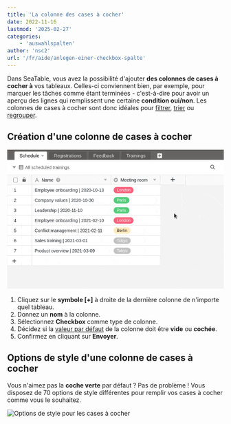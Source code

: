 ```yaml
---
title: 'La colonne des cases à cocher'
date: 2022-11-16
lastmod: '2025-02-27'
categories:
    - 'auswahlspalten'
author: 'nsc2'
url: '/fr/aide/anlegen-einer-checkbox-spalte'
---
```


Dans SeaTable, vous avez la possibilité d'ajouter **des colonnes de cases à cocher à** vos tableaux. Celles-ci conviennent bien, par exemple, pour marquer les tâches comme étant terminées - c'est-à-dire pour avoir un aperçu des lignes qui remplissent une certaine **condition oui/non**. Les colonnes de cases à cocher sont donc idéales pour [filtrer](https://seatable.io/fr/docs/ansichtsoptionen/filtern-von-eintraegen-in-einer-ansicht/), [trier](https://seatable.io/fr/docs/ansichtsoptionen/sortieren-von-eintraegen-in-einer-ansicht/) ou [regrouper](https://seatable.io/fr/docs/ansichtsoptionen/gruppieren-von-eintraegen-in-einer-ansicht/).

## Création d'une colonne de cases à cocher

![Créer une colonne de cases à cocher](images/create-a-checkbox-column-newest-3.gif)

1. Cliquez sur le **symbole \[+\]** à droite de la dernière colonne de n'importe quel tableau.
2. Donnez un **nom** à la colonne.
3. Sélectionnez **Checkbox** comme type de colonne.
4. Décidez si la [valeur par défaut](https://seatable.io/fr/docs/arbeiten-mit-spalten/standardwert-fuer-eine-spalte-festlegen/) de la colonne doit être **vide** ou **cochée**.
5. Confirmez en cliquant sur **Envoyer**.

## Options de style d'une colonne de cases à cocher

Vous n'aimez pas la **coche verte** par défaut ? Pas de problème ! Vous disposez de 70 options de style différentes pour remplir vos cases à cocher comme vous le souhaitez.

![Options de style pour les cases à cocher](https://seatable.io/wp-content/uploads/2022/11/Stiloptionen-bei-Checkboxen.png)
